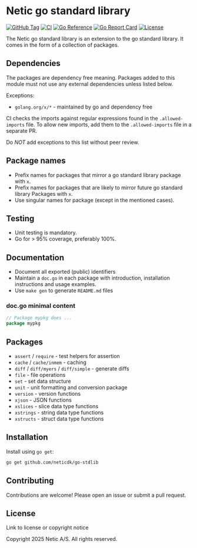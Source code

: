 # Netic go standard library

[![GitHub Tag](https://img.shields.io/github/v/tag/neticdk/go-stdlib)](https://github.com/neticdk/go-stdlib/releases)
[![CI](https://github.com/neticdk/go-stdlib/actions/workflows/ci.yaml/badge.svg)](https://github.com/neticdk/go-stdlib/actions/workflows/ci.yaml)
[![Go Reference](https://pkg.go.dev/badge/github.com/neticdk/go-stdlib)](https://pkg.go.dev/github.com/neticdk/go-stdlib)
[![Go Report Card](https://goreportcard.com/badge/github.com/neticdk/go-stdlib)](https://goreportcard.com/report/github.com/neticdk/go-stdlib)
[![License](https://img.shields.io/github/license/neticdk/go-stdlib)](LICENSE)

The Netic go standard library is an extension to the go standard library. It
comes in the form of a collection of packages.

## Dependencies

The packages are dependency free meaning. Packages added to this module must not
use any external dependencies unless listed below.

Exceptions:

- `golang.org/x/*` - maintained by go and dependency free

CI checks the imports against regular expressions found in the
`.allowed-imports` file. To allow new imports, add them to the
`.allowed-imports` file in a separate PR.

Do *NOT* add exceptions to this list without peer review.

## Package names

- Prefix names for packages that mirror a go standard library package with `x`.
- Prefix names for packages that are likely to mirror future go standard library
  Packages with `x`.
- Use singular names for package (except in the mentioned cases).

## Testing

- Unit testing is mandatory.
- Go for > 95% coverage, preferably 100%.

## Documentation

- Document all exported (public) identifiers
- Maintain a `doc.go` in each package with introduction, installation
  instructions and usage examples.
- Use `make gen` to generate `README.md` files

### doc.go minimal content

```go
// Package mypkg does ...
package mypkg
```

## Packages

- `assert` / `require` - test helpers for assertion
- `cache` / `cache/inmem` - caching
- `diff` / `diff/myers` / `diff/simple` - generate diffs
- `file` - file operations
- `set` - set data structure
- `unit` - unit formatting and conversion package
- `version` - version functions
- `xjson` - JSON functions
- `xslices` - slice data type functions
- `xstrings` - string data type functions
- `xstructs` - struct data type functions

## Installation

Install using `go get`:

```bash
go get github.com/neticdk/go-stdlib
```

## Contributing

Contributions are welcome! Please open an issue or submit a pull request.

## License

Link to license or copyright notice

Copyright 2025 Netic A/S. All rights reserved.
